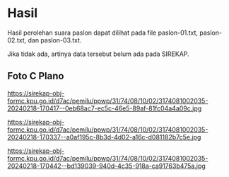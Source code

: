 # Hasil

Hasil perolehan suara paslon dapat dilihat pada file paslon-01.txt, paslon-02.txt, dan paslon-03.txt.

Jika tidak ada, artinya data tersebut belum ada pada SIREKAP.

## Foto C Plano

https://sirekap-obj-formc.kpu.go.id/d7ac/pemilu/ppwp/31/74/08/10/02/3174081002035-20240218-170417--0eb68ac7-ec5c-46e5-89af-81fc04a4a09c.jpg

https://sirekap-obj-formc.kpu.go.id/d7ac/pemilu/ppwp/31/74/08/10/02/3174081002035-20240218-170337--a0af195c-8b3d-4d02-a16c-d081182b7c5e.jpg

https://sirekap-obj-formc.kpu.go.id/d7ac/pemilu/ppwp/31/74/08/10/02/3174081002035-20240218-170442--bd139039-940d-4c35-918a-ca91763b475a.jpg
